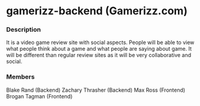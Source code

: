 # gamerizz-backend (Gamerizz.com)

### Description
It is a video game review site with social aspects. People will be able to view what people think about a game and what people are saying about game. It will be different than regular review sites as it will be very collaborative and social.


### Members
Blake Rand (Backend)
Zachary Thrasher (Backend)
Max Ross (Frontend)
Brogan Tagman (Frontend)